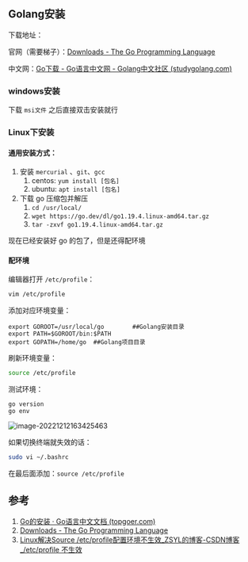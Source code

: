 ## Golang安装



下载地址：

官网（需要梯子）：[Downloads - The Go Programming Language](https://go.dev/dl/)

中文网：[Go下载 - Go语言中文网 - Golang中文社区 (studygolang.com)](https://studygolang.com/dl)



### windows安装

下载 `msi文件` 之后直接双击安装就行

### Linux下安装

#### 通用安装方式：

1. 安装 `mercurial` 、`git`、`gcc`
   1. centos: `yum install [包名]`
   2. ubuntu: `apt install [包名]`
2. 下载 go 压缩包并解压
   1. `cd /usr/local/`
   2. `wget https://go.dev/dl/go1.19.4.linux-amd64.tar.gz`
   3. `tar -zxvf go1.19.4.linux-amd64.tar.gz`



现在已经安装好 go 的包了，但是还得配环境

#### 配环境

编辑器打开 `/etc/profile`：

```bash
vim /etc/profile
```

添加对应环境变量：

```
export GOROOT=/usr/local/go        ##Golang安装目录
export PATH=$GOROOT/bin:$PATH
export GOPATH=/home/go  ##Golang项目目录
```

刷新环境变量：

```bash
source /etc/profile
```

测试环境：

```
go version
go env
```

![image-20221212163425463](https://pic-1257412153.cos.ap-nanjing.myqcloud.com/images/2022/12/12/image-20221212163425463-739643.png)

如果切换终端就失效的话：

```bash
sudo vi ~/.bashrc
```

在最后面添加：`source /etc/profile`





## 参考

1. [Go的安装 · Go语言中文文档 (topgoer.com)](https://www.topgoer.com/开发环境/go的安装.html)
2. [Downloads - The Go Programming Language](https://go.dev/dl/)
3. [Linux解决Source /etc/profile配置环境不生效_ZSYL的博客-CSDN博客_/etc/profile 不生效](https://blog.csdn.net/qq_46092061/article/details/118873206)